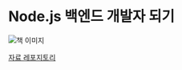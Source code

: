 # Node.js 백엔드 개발자 되기

![책 이미지](https://goldenrabbit.co.kr/wp-content/uploads/2023/04/노드제이에스개발자만화-12-300x300.jpg)

[자료 레포지토리](https://github.com/wapj/jsbackend)